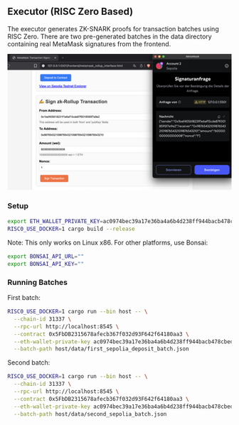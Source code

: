 ## Executor (RISC Zero Based)

The executor generates ZK-SNARK proofs for transaction batches using RISC Zero. There are two pre-generated batches in the data directory containing real MetaMask signatures from the frontend.

![Executor Process](../frontend_example.png)

### Setup
```bash
export ETH_WALLET_PRIVATE_KEY=ac0974bec39a17e36ba4a6b4d238ff944bacb478cbed5efcae784d7bf4f2ff80
RISC0_USE_DOCKER=1 cargo build --release
```
Note: This only works on Linux x86. For other platforms, use Bonsai:
```bash
export BONSAI_API_URL=""
export BONSAI_API_KEY=""
```
### Running Batches

First batch:
```bash
RISC0_USE_DOCKER=1 cargo run --bin host -- \
  --chain-id 31337 \
  --rpc-url http://localhost:8545 \
  --contract 0x5FbDB2315678afecb367f032d93F642f64180aa3 \
  --eth-wallet-private-key ac0974bec39a17e36ba4a6b4d238ff944bacb478cbed5efcae784d7bf4f2ff80 \
  --batch-path host/data/first_sepolia_deposit_batch.json
```
Second batch:
```bash
RISC0_USE_DOCKER=1 cargo run --bin host -- \
  --chain-id 31337 \
  --rpc-url http://localhost:8545 \
  --contract 0x5FbDB2315678afecb367f032d93F642f64180aa3 \
  --eth-wallet-private-key ac0974bec39a17e36ba4a6b4d238ff944bacb478cbed5efcae784d7bf4f2ff80 \
  --batch-path host/data/second_sepolia_batch.json
```

